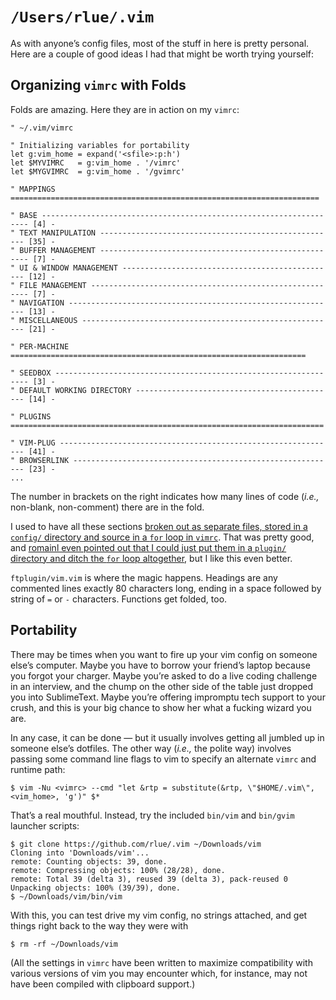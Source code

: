 `/Users/rlue/.vim`
==================

As with anyone’s config files, most of the stuff in here is pretty personal. Here are a couple of good ideas I had that might be worth trying yourself:

Organizing `vimrc` with Folds
-----------------------------

Folds are amazing. Here they are in action on my `vimrc`:

```
" ~/.vim/vimrc

" Initializing variables for portability
let g:vim_home = expand('<sfile>:p:h')
let $MYVIMRC   = g:vim_home . '/vimrc'
let $MYGVIMRC  = g:vim_home . '/gvimrc'

" MAPPINGS =====================================================================

" BASE ------------------------------------------------------------------- [4] -
" TEXT MANIPULATION ----------------------------------------------------- [35] -
" BUFFER MANAGEMENT ------------------------------------------------------ [7] -
" UI & WINDOW MANAGEMENT ------------------------------------------------ [12] -
" FILE MANAGEMENT -------------------------------------------------------- [7] -
" NAVIGATION ------------------------------------------------------------ [13] -
" MISCELLANEOUS --------------------------------------------------------- [21] -
                                                                                
" PER-MACHINE ==================================================================

" SEEDBOX ---------------------------------------------------------------- [3] -
" DEFAULT WORKING DIRECTORY --------------------------------------------- [14] -

" PLUGINS ======================================================================

" VIM-PLUG -------------------------------------------------------------- [41] -
" BROWSERLINK ----------------------------------------------------------- [23] -
...
```

The number in brackets on the right indicates how many lines of code (_i.e.,_ non-blank, non-comment) there are in the fold.

I used to have all these sections [broken out as separate files, stored in a `config/` directory and source in a `for` loop in `vimrc`][modularity]. That was pretty good, and [romainl even pointed out that I could just put them in a `plugin/` directory and ditch the `for` loop altogether][romainl], but I like this even better. 

`ftplugin/vim.vim` is where the magic happens. Headings are any commented lines exactly 80 characters long, ending in a space followed by string of `=` or `-` characters. Functions get folded, too.

Portability
-----------

There may be times when you want to fire up your vim config on someone else’s computer. Maybe you have to borrow your friend’s laptop because you forgot your charger. Maybe you’re asked to do a live coding challenge in an interview, and the chump on the other side of the table just dropped you into SublimeText. Maybe you’re offering impromptu tech support to your crush, and this is your big chance to show her what a fucking wizard you are.

In any case, it can be done — but it usually involves getting all jumbled up in someone else’s dotfiles. The other way (_i.e.,_ the polite way) involves passing some command line flags to vim to specify an alternate `vimrc` and runtime path:

```
$ vim -Nu <vimrc> --cmd "let &rtp = substitute(&rtp, \"$HOME/.vim\", <vim_home>, 'g')" $*
```

That’s a real mouthful. Instead, try the included `bin/vim` and `bin/gvim` launcher scripts:

```
$ git clone https://github.com/rlue/.vim ~/Downloads/vim
Cloning into 'Downloads/vim'...
remote: Counting objects: 39, done.
remote: Compressing objects: 100% (28/28), done.
remote: Total 39 (delta 3), reused 39 (delta 3), pack-reused 0
Unpacking objects: 100% (39/39), done.
$ ~/Downloads/vim/bin/vim
```

With this, you can test drive my vim config, no strings attached, and get things right back to the way they were with

```
$ rm -rf ~/Downloads/vim
```

(All the settings in `vimrc` have been written to maximize compatibility with various versions of vim you may encounter which, for instance, may not have been compiled with clipboard support.)

[modularity]: https://github.com/rlue/.vim/blob/4363cea2d762d895ee9e6b69acc2184fc0b9a597/README.md#modularity
[romainl]: https://www.reddit.com/r/vim/comments/6hz4il/two_good_ideas_for_your_vim_config_building_in/dj2ule0/

